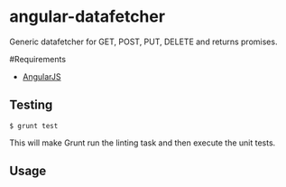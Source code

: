 angular-datafetcher
===========

Generic datafetcher for GET, POST, PUT, DELETE and returns promises.

#Requirements

- [AngularJS](http://angularjs.org/)

## Testing

`$ grunt test`

This will make Grunt run the linting task and then execute the unit tests.

## Usage
